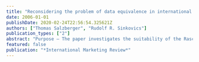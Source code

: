 ```yaml
---
title: "Reconsidering the problem of data equivalence in international marketing research: Contrasting approaches based on CFA and the Rasch model for measurement"
date: 2006-01-01
publishDate: 2020-02-24T22:56:54.325621Z
authors: ["Thomas Salzberger", "Rudolf R. Sinkovics"]
publication_types: ["2"]
abstract: "Purpose – The paper investigates the suitability of the Rasch model for establishing data equivalence. The results based on a real data set are contrasted with findings from standard procedures based on CFA methods. Design/methodology/approach – Sinkovics et al.'s data on technophobia was used and re-evaluated using both classical test theory (CTT) (multiple-group structural equations modelling) and Rasch measurement theory. Findings – Data equivalence in particular and measurement in general cannot be addressed without reference to theory. While both procedures can be considered best practice approaches within their respective theoretical foundation of measurement, the Rasch model provides some theoretical virtues. Measurement derived from data that fit the Rasch model seems to be approximated by classical procedures reasonably well. However, the reverse is not necessarily true. Practical implications – The more widespread application of Rasch models would lead to a stronger justification of measurement, in particular, in cross-cultural studies but also whenever measures of individual respondents are of interest. Originality/value – Measurement models outside the framework of CTT are still scarce exceptions in marketing research."
featured: false
publication: "*International Marketing Review*"
---
```


